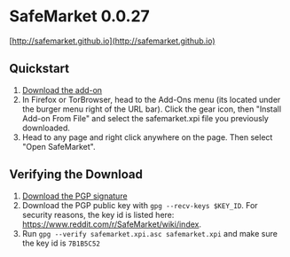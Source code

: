# SafeMarket 0.0.27

[http://safemarket.github.io](http://safemarket.github.io)

## Quickstart

1. [Download the add-on](https://github.com/SafeMarket/SafeMarket/raw/0.0.27/safemarket.xpi?raw=true)
2. In Firefox or TorBrowser, head to the Add-Ons menu (its located under the burger menu right of the URL bar).
Click the gear icon, then "Install Add-on From File" and select the safemarket.xpi file you previously downloaded.
3. Head to any page and right click anywhere on the page. Then select "Open SafeMarket".

## Verifying the Download

1. [Download the PGP signature](https://github.com/SafeMarket/SafeMarket/raw/0.0.27/safemarket.xpi.asc?raw=true)
2. Download the PGP public key with `gpg --recv-keys $KEY_ID`. For security reasons, the key id is listed here: https://www.reddit.com/r/SafeMarket/wiki/index.
2. Run `gpg --verify safemarket.xpi.asc safemarket.xpi` and make sure the key id is `7B1B5C52`
